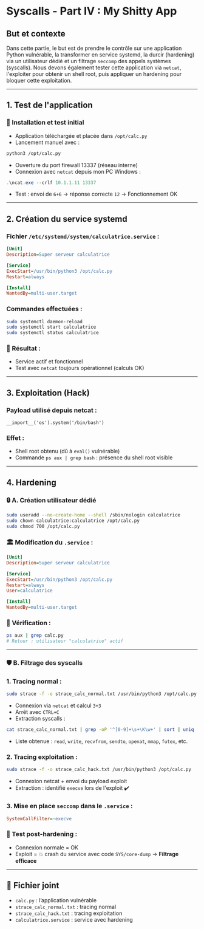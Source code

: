 # Syscalls - Part IV : My Shitty App

## But et contexte
Dans cette partie, le but est de prendre le contrôle sur une application Python vulnérable, la transformer en service systemd, la durcir (hardening) via un utilisateur dédié et un filtrage `seccomp` des appels systèmes (syscalls). Nous devons également tester cette application via `netcat`, l'exploiter pour obtenir un shell root, puis appliquer un hardening pour bloquer cette exploitation.

---

## 1. Test de l'application

### 🌟 Installation et test initial
- Application téléchargée et placée dans `/opt/calc.py`
- Lancement manuel avec :
```bash
python3 /opt/calc.py
```
- Ouverture du port firewall 13337 (réseau interne)
- Connexion avec `netcat` depuis mon PC Windows :
```powershell
.\ncat.exe --crlf 10.1.1.11 13337
```
- Test : envoi de `6+6` → réponse correcte `12` → Fonctionnement OK

---

## 2. Création du service systemd

### Fichier `/etc/systemd/system/calculatrice.service` :
```ini
[Unit]
Description=Super serveur calculatrice

[Service]
ExecStart=/usr/bin/python3 /opt/calc.py
Restart=always

[Install]
WantedBy=multi-user.target
```

### Commandes effectuées :
```bash
sudo systemctl daemon-reload
sudo systemctl start calculatrice
sudo systemctl status calculatrice
```

### 🚀 Résultat :
- Service actif et fonctionnel
- Test avec `netcat` toujours opérationnel (calculs OK)

---

## 3. Exploitation (Hack)

### Payload utilisé depuis netcat :
```
__import__('os').system('/bin/bash')
```

### Effet :
- Shell root obtenu (dû à `eval()` vulnérable)
- Commande `ps aux | grep bash` : présence du shell root visible

---

## 4. Hardening

### 🔒 A. Création utilisateur dédié
```bash
sudo useradd --no-create-home --shell /sbin/nologin calculatrice
sudo chown calculatrice:calculatrice /opt/calc.py
sudo chmod 700 /opt/calc.py
```

### 🏛️ Modification du `.service` :
```ini
[Unit]
Description=Super serveur calculatrice

[Service]
ExecStart=/usr/bin/python3 /opt/calc.py
Restart=always
User=calculatrice

[Install]
WantedBy=multi-user.target
```

### 🌟 Vérification :
```bash
ps aux | grep calc.py
# Retour : utilisateur "calculatrice" actif
```

---

### 🛡️ B. Filtrage des syscalls

### 1. Tracing normal :
```bash
sudo strace -f -o strace_calc_normal.txt /usr/bin/python3 /opt/calc.py
```
- Connexion via `netcat` et calcul `3+3`
- Arrêt avec `CTRL+C`
- Extraction syscalls :
```bash
cat strace_calc_normal.txt | grep -oP '^[0-9]+\s+\K\w+' | sort | uniq
```
- Liste obtenue : `read`, `write`, `recvfrom`, `sendto`, `openat`, `mmap`, `futex`, etc.

### 2. Tracing exploitation :
```bash
sudo strace -f -o strace_calc_hack.txt /usr/bin/python3 /opt/calc.py
```
- Connexion netcat + envoi du payload exploit
- Extraction : identifié `execve` lors de l'exploit ✔️

### 3. Mise en place `seccomp` dans le `.service` :
```ini
SystemCallFilter=~execve
```

### 🌟 Test post-hardening :
- Connexion normale = OK
- Exploit = 💥 crash du service avec code `SYS/core-dump` → **Filtrage efficace**

---

## 📌 **Fichier joint**
- `calc.py` : l’application vulnérable
- `strace_calc_normal.txt` : tracing normal
- `strace_calc_hack.txt` : tracing exploitation
- `calculatrice.service` : service avec hardening

